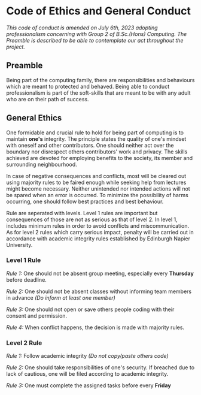 # **Code of Ethics and General Conduct**

*This code of conduct is amended on July 6th, 2023 adopting professionalism concerning with Group 2 of B.Sc.(Hons) Computing. The Preamble is described to be able to contemplate our act throughout the project.*

## **Preamble**
Being part of the computing family, there are responsibilities and behaviours which are meant to protected and behaved. Being able to conduct professionalism is part of the soft-skills that are meant to be with any adult who are on their path of success. 

## **General Ethics**
One formidable and crucial rule to hold for being part of computing is to maintain **one's** integrity. The principle states the quality of one's mindset with oneself and other contributors. One should neither act over the boundary nor disrespect others contributors' work and privacy. The skills achieved are devoted for employing benefits to the society, its member and surrounding neighbourhood. 

In case of negative consequences and conflicts, most will be cleared out using majority rules to be faired enough while seeking help from lectures might become necessary. Neither unintended nor intended actions will not be spared when an error is occurred. To minimize the possibility of harms occurring, one should follow best practices and best behaviour.

Rule are seperated with levels. Level 1 rules are important but consequences of those are not as serious as that of level 2. In level 1, includes minimum  rules in order to avoid conflicts and miscommunication. As for level 2 rules which carry serious impact, penalty will be carried out in accordance with academic integrity rules established by Edinburgh Napier University. 

### **Level 1 Rule** 

*Rule 1:* One should not be absent group meeting, especially every **Thursday** before deadline.

*Rule 2:* One should not be absent classes without informing team members in advance *(Do inform at least one member)*

*Rule 3:* One should not open or save others people coding with their consent and permission.

*Rule 4:* When conflict happens, the decision is made with majority rules.

### **Level 2 Rule**
*Rule 1:* Follow academic integrity *(Do not copy/paste others code)*

*Rule 2:* One should take responsibilities of one's security. If breached due to lack of cautious, one will be filed according to academic integrity.

*Rule 3:* One must complete the assigned tasks before every **Friday**